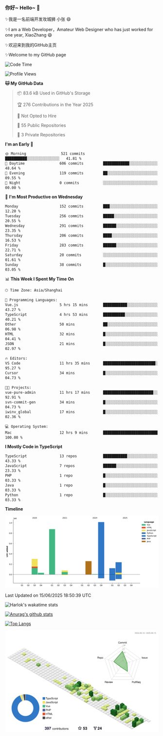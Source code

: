 ### 你好~ Hello~ 👋

✨我是一名前端开发攻城狮 小张 😄

✨I am a Web Developer，Amateur Web Designer who has just worked for one year, XiaoZhang 😄

✨欢迎来到我的GitHub主页

✨Welcome to my GitHub page
<!--
**7148505/7148505** is a ✨ _special_ ✨ repository because its `README.md` (this file) appears on your GitHub profile.

Here are some ideas to get you started:

- 🔭 I’m currently working on ...
- 🌱 I’m currently learning ...
- 👯 I’m looking to collaborate on ...
- 🤔 I’m looking for help with ...
- 💬 Ask me about ...
- 📫 How to reach me: ...
- 😄 Pronouns: ...
- ⚡ Fun fact: ...
-->

<!--START_SECTION:waka-->
![Code Time](http://img.shields.io/badge/Code%20Time-2%2C706%20hrs%2018%20mins-blue)

![Profile Views](http://img.shields.io/badge/Profile%20Views-0-blue)

**🐱 My GitHub Data** 

> 📦 83.6 kB Used in GitHub's Storage 
 > 
> 🏆 276 Contributions in the Year 2025
 > 
> 🚫 Not Opted to Hire
 > 
> 📜 55 Public Repositories 
 > 
> 🔑 3 Private Repositories 
 > 
**I'm an Early 🐤** 

```text
🌞 Morning                521 commits         ██████████░░░░░░░░░░░░░░░   41.81 % 
🌆 Daytime                606 commits         ████████████░░░░░░░░░░░░░   48.64 % 
🌃 Evening                119 commits         ██░░░░░░░░░░░░░░░░░░░░░░░   09.55 % 
🌙 Night                  0 commits           ░░░░░░░░░░░░░░░░░░░░░░░░░   00.00 % 
```
📅 **I'm Most Productive on Wednesday** 

```text
Monday                   152 commits         ███░░░░░░░░░░░░░░░░░░░░░░   12.20 % 
Tuesday                  256 commits         █████░░░░░░░░░░░░░░░░░░░░   20.55 % 
Wednesday                291 commits         ██████░░░░░░░░░░░░░░░░░░░   23.35 % 
Thursday                 206 commits         ████░░░░░░░░░░░░░░░░░░░░░   16.53 % 
Friday                   283 commits         ██████░░░░░░░░░░░░░░░░░░░   22.71 % 
Saturday                 20 commits          ░░░░░░░░░░░░░░░░░░░░░░░░░   01.61 % 
Sunday                   38 commits          █░░░░░░░░░░░░░░░░░░░░░░░░   03.05 % 
```


📊 **This Week I Spent My Time On** 

```text
🕑︎ Time Zone: Asia/Shanghai

💬 Programming Languages: 
Vue.js                   5 hrs 15 mins       ███████████░░░░░░░░░░░░░░   43.27 % 
TypeScript               4 hrs 53 mins       ██████████░░░░░░░░░░░░░░░   40.21 % 
Other                    50 mins             ██░░░░░░░░░░░░░░░░░░░░░░░   06.98 % 
HTML                     32 mins             █░░░░░░░░░░░░░░░░░░░░░░░░   04.41 % 
JSON                     21 mins             █░░░░░░░░░░░░░░░░░░░░░░░░   02.97 % 

🔥 Editors: 
VS Code                  11 hrs 35 mins      ████████████████████████░   95.27 % 
Cursor                   34 mins             █░░░░░░░░░░░░░░░░░░░░░░░░   04.73 % 

🐱‍💻 Projects: 
vue-pure-admin           11 hrs 17 mins      ███████████████████████░░   92.91 % 
svn-commit-gen           34 mins             █░░░░░░░░░░░░░░░░░░░░░░░░   04.73 % 
iwinv_global             17 mins             █░░░░░░░░░░░░░░░░░░░░░░░░   02.36 % 

💻 Operating System: 
Mac                      12 hrs 9 mins       █████████████████████████   100.00 % 
```

**I Mostly Code in TypeScript** 

```text
TypeScript               13 repos            ███████████░░░░░░░░░░░░░░   43.33 % 
JavaScript               7 repos             ██████░░░░░░░░░░░░░░░░░░░   23.33 % 
PHP                      1 repo              █░░░░░░░░░░░░░░░░░░░░░░░░   03.33 % 
Java                     1 repo              █░░░░░░░░░░░░░░░░░░░░░░░░   03.33 % 
Python                   1 repo              █░░░░░░░░░░░░░░░░░░░░░░░░   03.33 % 
```



**Timeline**

![Lines of Code chart](https://raw.githubusercontent.com/littleCareless/littleCareless/master/assets/bar_graph.png)


 Last Updated on 15/06/2025 18:50:39 UTC
<!--END_SECTION:waka-->
![Harlok's wakatime stats](https://github-readme-stats.vercel.app/api/wakatime?username=littleCareless)

[![Anurag's github stats](https://github-readme-stats.vercel.app/api?username=littleCareless)](https://github.com/anuraghazra/github-readme-stats)

[![Top Langs](https://github-readme-stats.vercel.app/api/top-langs/?username=littleCareless&layout=compact)](https://github.com/anuraghazra/github-readme-stats)

![](./profile-3d-contrib/profile-green-animate.svg)
